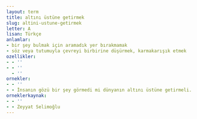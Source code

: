 ```yaml
---
layout: term
title: altını üstüne getirmek
slug: altini-ustune-getirmek
letter: A
lisan: Türkçe
anlamlar:
- bir şey bulmak için aramadık yer bırakmamak
- söz veya tutumuyla çevreyi birbirine düşürmek, karmakarışık etmek
ozellikler:
- - ''
- - ''
  - ''
ornekler:
- - ''
- - İnsanın gözü bir şey görmedi mi dünyanın altını üstüne getirmeli.
orneklerkaynak:
- - ''
- - Zeyyat Selimoğlu
---
```

